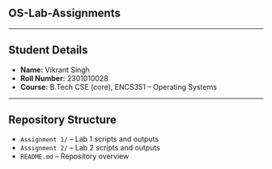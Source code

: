 ## OS-Lab-Assignments
---

## Student Details
- **Name:** Vikrant Singh  
- **Roll Number:** 2301010028  
- **Course:** B.Tech CSE (core), ENCS351 – Operating Systems  

---

## Repository Structure
- `Assignment 1/` – Lab 1 scripts and outputs  
- `Assignment 2/` – Lab 2 scripts and outputs  
- `README.md` – Repository overview
